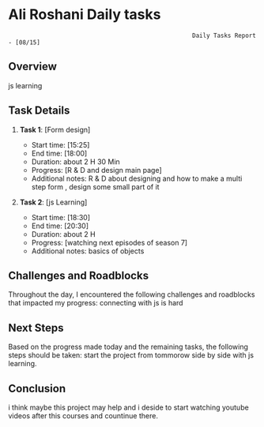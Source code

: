 # Ali Roshani Daily tasks
                                                        Daily Tasks Report - [08/15]
 
## Overview

 js learning
 
## Task Details

1. **Task 1**: [Form design]
   - Start time: [15:25]
   - End time: [18:00]
   - Duration:  about 2 H 30 Min 
   - Progress: [R & D and design main page]
   - Additional notes: R & D about designing and how to make a multi step form , design some small part of it

2. **Task 2**: [js Learning]
   - Start time: [18:30]
   - End time: [20:30]
   - Duration:  about 2 H
   - Progress: [watching next episodes of season 7]
   - Additional notes: basics of objects

## Challenges and Roadblocks

Throughout the day, I encountered the following challenges and roadblocks that impacted my progress:
connecting with js is hard


## Next Steps

Based on the progress made today and the remaining tasks, the following steps should be taken:
start the project from tommorow side by side with js learning.


## Conclusion
i think maybe this project may help
and i deside to start watching youtube videos after this courses and countinue there.

